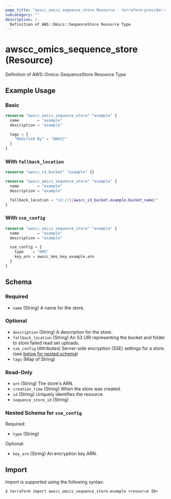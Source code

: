 ```yaml
---
page_title: "awscc_omics_sequence_store Resource - terraform-provider-awscc"
subcategory: ""
description: |-
  Definition of AWS::Omics::SequenceStore Resource Type
---
```


# awscc_omics_sequence_store (Resource)

Definition of AWS::Omics::SequenceStore Resource Type

## Example Usage

### Basic

```terraform
resource "awscc_omics_sequence_store" "example" {
  name        = "example"
  description = "example"

  tags = {
    "Modified By" = "AWSCC"
  }
}
```

### With `fallback_location`

```terraform
resource "awscc_s3_bucket" "example" {}

resource "awscc_omics_sequence_store" "example" {
  name        = "example"
  description = "example"

  fallback_location = "s3://${awscc_s3_bucket.example.bucket_name}"
}
```

### With `sse_config`

```terraform
resource "awscc_omics_sequence_store" "example" {
  name        = "example"
  description = "example"

  sse_config = {
    type    = "KMS"
    key_arn = awscc_kms_key.example.arn
  }
}
```

<!-- schema generated by tfplugindocs -->
## Schema

### Required

- `name` (String) A name for the store.

### Optional

- `description` (String) A description for the store.
- `fallback_location` (String) An S3 URI representing the bucket and folder to store failed read set uploads.
- `sse_config` (Attributes) Server-side encryption (SSE) settings for a store. (see [below for nested schema](#nestedatt--sse_config))
- `tags` (Map of String)

### Read-Only

- `arn` (String) The store's ARN.
- `creation_time` (String) When the store was created.
- `id` (String) Uniquely identifies the resource.
- `sequence_store_id` (String)

<a id="nestedatt--sse_config"></a>
### Nested Schema for `sse_config`

Required:

- `type` (String)

Optional:

- `key_arn` (String) An encryption key ARN.

## Import

Import is supported using the following syntax:

```shell
$ terraform import awscc_omics_sequence_store.example <resource ID>
```